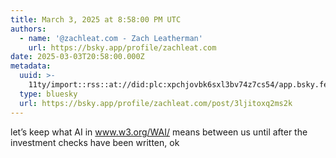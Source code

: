 ```yaml
---
title: March 3, 2025 at 8:58:00 PM UTC
authors:
  - name: '@zachleat.com - Zach Leatherman'
    url: https://bsky.app/profile/zachleat.com
date: 2025-03-03T20:58:00.000Z
metadata:
  uuid: >-
    11ty/import::rss::at://did:plc:xpchjovbk6sxl3bv74z7cs54/app.bsky.feed.post/3ljitoxq2ms2k
  type: bluesky
  url: https://bsky.app/profile/zachleat.com/post/3ljitoxq2ms2k
---
```

let’s keep what AI in www.w3.org/WAI/ means between us until after the investment checks have been written, ok